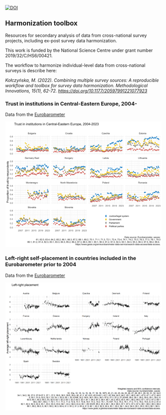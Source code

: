 <!-- badges: start -->
[![DOI](https://zenodo.org/badge/DOI/10.5281/zenodo.4049815.svg)](https://doi.org/10.5281/zenodo.4049815)
<!-- badges: end -->

## Harmonization toolbox

Resources for secondary analysis of data from cross-national survey projects, including ex-post survey data harmonization.

This work is funded by the National Science Centre under grant number 2019/32/C/HS6/00421.

The workflow to harmonize individual-level data from cross-national surveys is describe here:  

*Kołczyńska, M. (2022). Combining multiple survey sources: A reproducible workflow and toolbox for survey data harmonization. Methodological Innovations, 15(1), 62-72. https://doi.org/10.1177/20597991221077923*



### Trust in institutions in Central-Eastern Europe, 2004-

Data from the [Eurobarometer](https://www.gesis.org/en/eurobarometer-data-service/search-data-access/data-access)

<img src="workflows/trusts_europe.png" alt="Trust in institutions in Central-Eastern Europe, 2004-2022" width="600"/>


### Left-right self-placement in countries included in the Eurobarometer prior to 2004

Data from the [Eurobarometer](https://www.gesis.org/en/eurobarometer-data-service/search-data-access/data-access)

<img src="workflows/lrscale_countries_prior2004.png" alt="Left-right self-placement in 17 European countries" width="600"/>
